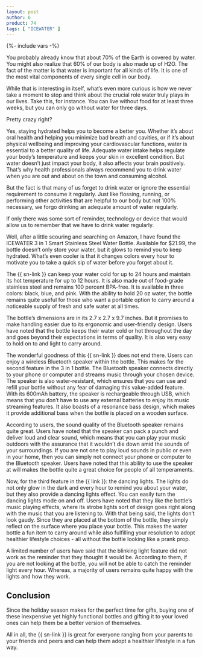 ```yaml
---
layout: post
author: 6
product: 74
tags: [ "ICEWATER" ]  
---
```


{%- include vars -%}

You probably already know that about 70% of the Earth is covered by water. You might also realize that 60% of our body is also made up of H2O. The fact of the matter is that water is important for all kinds of life. It is one of the most vital components of every single cell in our body.

 
While that is interesting in itself, what’s even more curious is how we never take a moment to stop and think about the crucial role water truly plays in our lives. Take this, for instance. You can live without food for at least three weeks, but you can only go without water for three days.

  

Pretty crazy right?

  

Yes, staying hydrated helps you to become a better you. Whether it’s about oral health and helping you minimize bad breath and cavities, or if it’s about physical wellbeing and improving your cardiovascular functions, water is essential to a better quality of life. Adequate water intake helps regulate your body’s temperature and keeps your skin in excellent condition. But water doesn’t just impact your body, it also affects your brain positively. That’s why health professionals always recommend you to drink water when you are out and about on the town and consuming alcohol.

  

But the fact is that many of us forget to drink water or ignore the essential requirement to consume it regularly. Just like flossing, running, or performing other activities that are helpful to our body but not 100% necessary, we forgo drinking an adequate amount of water regularly.

  

If only there was some sort of reminder, technology or device that would allow us to remember that we have to drink water regularly.

  

Well, after a little scouring and searching on Amazon, I have found the ICEWATER 3 in 1 Smart Stainless Steel Water Bottle. Available for $21.99, the bottle doesn’t only store your water, but it glows to remind you to keep hydrated. What’s even cooler is that it changes colors every hour to motivate you to take a quick sip of water before you forget about it.

  

The {{ sn-link }} can keep your water cold for up to 24 hours and maintain its hot temperature for up to 12 hours. It is also made out of food-grade stainless steel and remains 100 percent BPA-free. It is available in three colors: black, blue, and pink. With the ability to hold 20 oz water, the bottle remains quite useful for those who want a portable option to carry around a noticeable supply of fresh and safe water at all times.

  

The bottle’s dimensions are in its 2.7 x 2.7 x 9.7 inches. But it promises to make handling easier due to its ergonomic and user-friendly design. Users have noted that the bottle keeps their water cold or hot throughout the day and goes beyond their expectations in terms of quality. It is also very easy to hold on to and light to carry around.

  

The wonderful goodness of this {{ sn-link }} does not end there. Users can enjoy a wireless Bluetooth speaker within the bottle. This makes for the second feature in the 3 in 1 bottle. The Bluetooth speaker connects directly to your phone or computer and streams music through your chosen device. The speaker is also water-resistant, which ensures that you can use and refill your bottle without any fear of damaging this value-added feature. With its 600mAh battery, the speaker is rechargeable through USB, which means that you don’t have to use any external batteries to enjoy its music streaming features. It also boasts of a resonance bass design, which makes it provide additional bass when the bottle is placed on a wooden surface.

  

According to users, the sound quality of the Bluetooth speaker remains quite great. Users have noted that the speaker can pack a punch and deliver loud and clear sound, which means that you can play your music outdoors with the assurance that it wouldn’t die down amid the sounds of your surroundings. If you are not one to play loud sounds in public or even in your home, then you can simply not connect your phone or computer to the Bluetooth speaker. Users have noted that this ability to use the speaker at will makes the bottle quite a great choice for people of all temperaments.

  

Now, for the third feature in the {{ link }}: the dancing lights. The lights do not only glow in the dark and every hour to remind you about your water, but they also provide a dancing lights effect. You can easily turn the dancing lights mode on and off. Users have noted that they like the bottle’s music playing effects, where its strobe lights sort of design goes right along with the music that you are listening to. With that being said, the lights don’t look gaudy. Since they are placed at the bottom of the bottle, they simply reflect on the surface where you place your bottle. This makes the water bottle a fun item to carry around while also fulfilling your resolution to adopt healthier lifestyle choices - all without the bottle looking like a prank prop.

  

A limited number of users have said that the blinking light feature did not work as the reminder that they thought it would be. According to them, if you are not looking at the bottle, you will not be able to catch the reminder light every hour. Whereas, a majority of users remains quite happy with the lights and how they work.

  

## Conclusion

Since the holiday season makes for the perfect time for gifts, buying one of these inexpensive yet highly functional bottles and gifting it to your loved ones can help them be a better version of themselves.

  

All in all, the {{ sn-link }} is great for everyone ranging from your parents to your friends and peers and can help them adopt a healthier lifestyle in a fun way.
